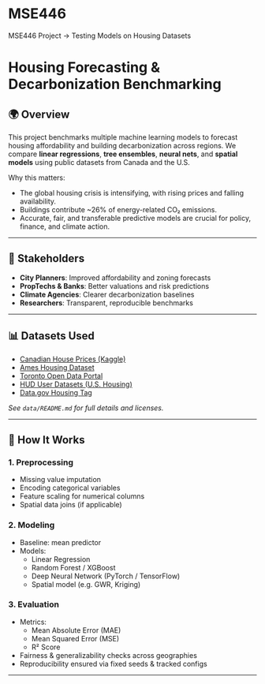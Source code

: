 # MSE446
MSE446 Project -> Testing Models on Housing Datasets

# Housing Forecasting & Decarbonization Benchmarking

## 🌍 Overview
This project benchmarks multiple machine learning models to forecast housing affordability and building decarbonization across regions. We compare **linear regressions**, **tree ensembles**, **neural nets**, and **spatial models** using public datasets from Canada and the U.S.

Why this matters:
- The global housing crisis is intensifying, with rising prices and falling availability.
- Buildings contribute ~26% of energy-related CO₂ emissions.
- Accurate, fair, and transferable predictive models are crucial for policy, finance, and climate action.

---

## 👥 Stakeholders
- **City Planners**: Improved affordability and zoning forecasts
- **PropTechs & Banks**: Better valuations and risk predictions
- **Climate Agencies**: Clearer decarbonization baselines
- **Researchers**: Transparent, reproducible benchmarks

---

## 📊 Datasets Used
- [Canadian House Prices (Kaggle)](https://www.kaggle.com/datasets/jeremylarcher/canadian-house-prices-for-top-cities)
- [Ames Housing Dataset](https://www.kaggle.com/datasets/prevek18/ames-housing-dataset)
- [Toronto Open Data Portal](https://open.toronto.ca/)
- [HUD User Datasets (U.S. Housing)](https://www.huduser.gov/portal/pdrdatas_landing.html)
- [Data.gov Housing Tag](https://catalog.data.gov/dataset/?tags=housing)

*See `data/README.md` for full details and licenses.*

---

## 🔧 How It Works

### 1. **Preprocessing**
- Missing value imputation
- Encoding categorical variables
- Feature scaling for numerical columns
- Spatial data joins (if applicable)

### 2. **Modeling**
- Baseline: mean predictor
- Models:
  - Linear Regression
  - Random Forest / XGBoost
  - Deep Neural Network (PyTorch / TensorFlow)
  - Spatial model (e.g. GWR, Kriging)

### 3. **Evaluation**
- Metrics:
  - Mean Absolute Error (MAE)
  - Mean Squared Error (MSE)
  - R² Score
- Fairness & generalizability checks across geographies
- Reproducibility ensured via fixed seeds & tracked configs

---



